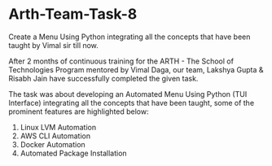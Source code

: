 # Arth-Team-Task-8
Create a Menu Using Python integrating all the concepts that have been taught by Vimal sir till now. 

After 2 months of continuous training for the ARTH - The School of Technologies Program mentored by Vimal Daga, our team, Lakshya Gupta & Risabh Jain have successfully completed the given task.

The task was about developing an Automated Menu Using Python (TUI Interface) integrating all the concepts that have been taught, some of the prominent features are highlighted below:

1. Linux LVM Automation
2. AWS CLI Automation
3. Docker Automation
4. Automated Package Installation
